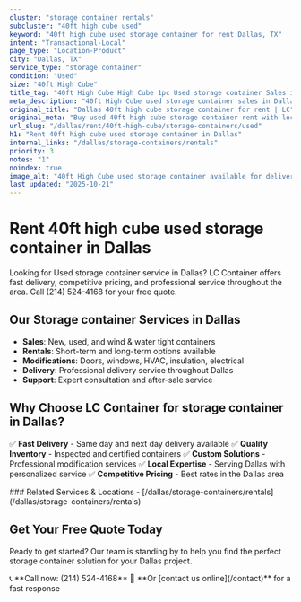```yaml
---
cluster: "storage container rentals"
subcluster: "40ft high cube used"
keyword: "40ft high cube used storage container for rent Dallas, TX"
intent: "Transactional-Local"
page_type: "Location-Product"
city: "Dallas, TX"
service_type: "storage container"
condition: "Used"
size: "40ft High Cube"
title_tag: "40ft High Cube High Cube 1pc Used storage container Sales in Dallas ☎ (214) 524-4168 | LC Container"
meta_description: "40ft High Cube used storage container sales in Dallas. High cube containers with extra height. Fast delivery, competitive pricing. Serving storage containers area. Quote ID: U4G. Call (214) 524-4168 for your free quote today."
original_title: "Dallas 40ft high cube storage container for rent | LC"
original_meta: "Buy used 40ft high cube storage container rent with local delivery in Dallas, TX. LC Container — local Since 2003. Request a fast quote today."
url_slug: "/dallas/rent/40ft-high-cube/storage-containers/used"
h1: "Rent 40ft high cube used storage container in Dallas"
internal_links: "/dallas/storage-containers/rentals"
priority: 3
notes: "1"
noindex: true
image_alt: "40ft High Cube used storage container available for delivery in Dallas"
last_updated: "2025-10-21"
---
```

# Rent 40ft high cube used storage container in Dallas


Looking for Used storage container service in Dallas? LC Container offers fast delivery, competitive pricing, and professional service throughout the area. Call (214) 524-4168 for your free quote.

## Our Storage container Services in Dallas

- **Sales**: New, used, and wind & water tight containers
- **Rentals**: Short-term and long-term options available
- **Modifications**: Doors, windows, HVAC, insulation, electrical
- **Delivery**: Professional delivery service throughout Dallas
- **Support**: Expert consultation and after-sale service

## Why Choose LC Container for storage container in Dallas?

✅ **Fast Delivery** - Same day and next day delivery available
✅ **Quality Inventory** - Inspected and certified containers
✅ **Custom Solutions** - Professional modification services
✅ **Local Expertise** - Serving Dallas with personalized service
✅ **Competitive Pricing** - Best rates in the Dallas area

<div data-section="internal-links">
### Related Services & Locations
- [/dallas/storage-containers/rentals](/dallas/storage-containers/rentals)
</div>

## Get Your Free Quote Today

Ready to get started? Our team is standing by to help you find the perfect storage container solution for your Dallas project.

<div data-section="cta">
📞 **Call now: (214) 524-4168**
📧 **Or [contact us online](/contact)** for a fast response
</div>

<script type="application/ld+json">
{
  "@context": "https://schema.org",
  "@type": "FAQPage",
  "mainEntity": [
    {
      "@type": "Question",
      "name": "How much does storage container delivery cost in Dallas?",
      "acceptedAnswer": {
        "@type": "Answer",
        "text": "Delivery costs vary by distance and container size. Most deliveries in Dallas range from $150-$300. We offer competitive rates and transparent pricing. Call (214) 524-4168 for an exact quote based on your specific location."
      }
    },
    {
      "@type": "Question",
      "name": "What storage container sizes do you have available in Dallas?",
      "acceptedAnswer": {
        "@type": "Answer",
        "text": "We stock 10ft, 20ft, 40ft, and 40ft high cube containers in Dallas. Available in new, used, and wind & water tight conditions. Call (214) 524-4168 to check current inventory."
      }
    },
    {
      "@type": "Question",
      "name": "Do you offer financing or payment plans for storage container?",
      "acceptedAnswer": {
        "@type": "Answer",
        "text": "We accept major credit cards, checks, and can discuss commercial terms for bulk purchases. Flexible payment options available. Call (214) 524-4168 to discuss financing options."
      }
    },
    {
      "@type": "Question",
      "name": "Can you customize storage container in Dallas?",
      "acceptedAnswer": {
        "@type": "Answer",
        "text": "Yes — we perform modifications like additional doors, windows, HVAC systems, insulation, electrical work, and custom shelving. Professional installation available. Request a custom quote at (214) 524-4168."
      }
    }
  ]
}
</script>

<script type="application/ld+json">
{
  "@context": "https://schema.org",
  "@type": "LocalBusiness",
  "name": "LC Container",
  "description": "Professional storage container sales and modification services in Dallas",
  "telephone": "(214) 524-4168",
  "address": {
    "@type": "PostalAddress",
    "addressLocality": "Dallas",
    "addressRegion": "TX",
    "addressCountry": "US"
  },
  "areaServed": {
    "@type": "City",
    "name": "Dallas"
  },
  "serviceType": "storage container",
  "priceRange": "$$$"
}
</script>
